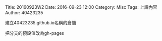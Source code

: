 Title: 20160923W2
Date: 2016-09-23 12:00
Category: Misc
Tags: 上課內容
Author: 40423235

<p>建立40423235.github.io名稱的倉儲</p>

<p>把分支的預設值改為gh-pages</p>
